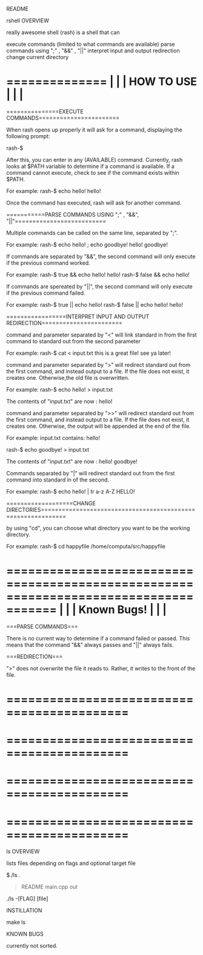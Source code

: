README


rshell
OVERVIEW

really awesome shell (rash) is a shell that can

execute commands (limited to what commands are available)
parse commands using ";" , "&&" , "||"
interpret input and output redirection
change current directory


==============
|            |
| HOW TO USE |
|            |
==============


===============EXECUTE COMMANDS=======================



When rash opens up properly it will ask for a command, displaying the following prompt:

rash-<loginname>$

After this, you can enter in any (AVAILABLE) command. Currently, rash looks at $PATH variable to determine if a command is available. If a command cannot execute, check to see if the command exists within $PATH.

For example:
rash-<loginname>$ echo hello!
hello!

Once the command has executed, rash will ask for another command.



===========PARSE COMMANDS USING ";" , "&&", "||"==========================



Multiple commands can be called on the same line, separated by ";".

For example:
rash-<loginname>$ echo hello! ; echo goodbye!
hello!
goodbye!

If commands are separated by "&&", the second command will only execute if the previous command worked.

For example:
rash-<loginname>$ true && echo hello!
hello!
rash-<loginname>$ false && echo hello!

If commands are spereated by "||", the second command will only execute if the previous command failed.

For example:
rash-<loginname>$ true || echo hello!
rash-<loginname>$ false || echo hello!
hello!


=================INTERPRET INPUT AND OUTPUT REDIRECTION=======================




command and parameter separated by "<" will link standard in from the first command to standard out from the second parameter

For example:
rash-<loginname>$ cat <  input.txt
this is a great file!
see ya later!

command and parameter separated by ">" will redirect standard out from the first command, and instead output to a file. If the file does not exist, it creates one. Otherwise,the old file is overwritten.

For example:
rash-<loginname>$ echo hello! > input.txt

The contents of "input.txt" are now :
hello!

command and parameter separated by ">>" will redirect standard out from the first command, and instead output to a file. If the file does not exist, it creates one. Otherwise, the output will be appended at the end of the file.

For example:
input.txt contains:
hello!

rash-<loginname>$ echo goodbye! > input.txt

The contents of "input.txt" are now :
hello!
goodbye!

Commands separated by "|" will redirect standard out from the first command into standard in of the second.

For example:
rash-<loginname>$ echo hello! | tr a-z A-Z
HELLO!


===================CHANGE DIRECTORIES=============================================================

by using "cd", you can choose what directory you want to be the working directory.

For example:
rash-<loginname>$ cd happyfile
/home/computa/src/happyfile

=====================================================================================
|                                                                                   |
|                              Known Bugs!                                          |
|                                                                                   |
=====================================================================================

===PARSE COMMANDS===

There is no current way to determine if a command failed or passed. This means that the command "&&" always passes and "||" always fails.

===REDIRECTION===

">" does not overwrite the file it reads to. Rather, it writes to the front of the file.




===========================================
===========================================
===========================================
===========================================
===========================================
===========================================
===========================================
===========================================







ls
OVERVIEW

lists files depending on flags and optional target file


$./ls .
> README main.cpp out


./ls -[FLAG] [file]

INSTILLATION

make ls

KNOWN BUGS

currently not sorted.
